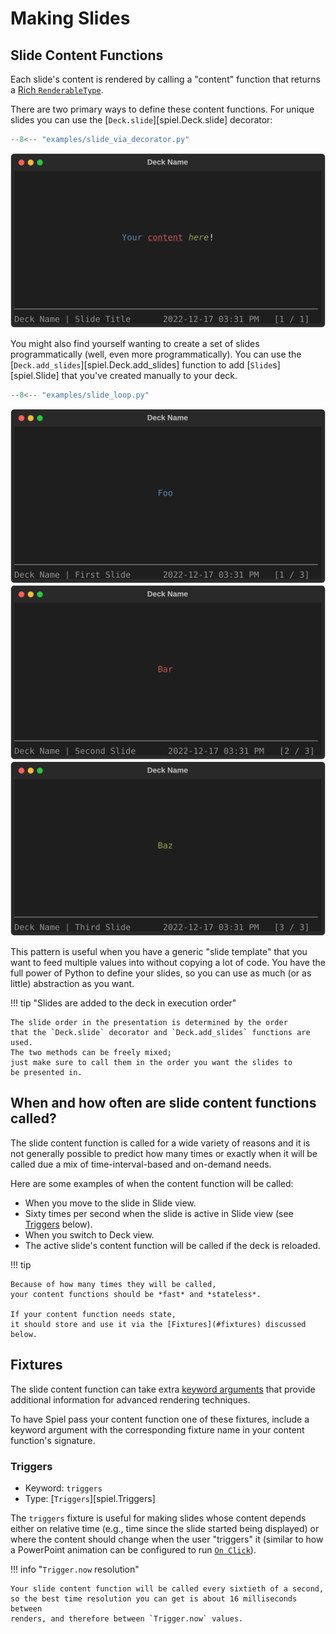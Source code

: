 # Making Slides

## Slide Content Functions

Each slide's content is rendered by calling a "content" function that returns a
[Rich `RenderableType`](https://rich.readthedocs.io/en/stable/console.html#printing).

There are two primary ways to define these content functions.
For unique slides you can use the [`Deck.slide`][spiel.Deck.slide] decorator:

```python
--8<-- "examples/slide_via_decorator.py"
```
![Slide content via decorator](./assets/slide_via_decorator.svg)

You might also find yourself wanting to create a set of slides programmatically
(well, even more programmatically).
You can use the [`Deck.add_slides`][spiel.Deck.add_slides] function to add
[`Slide`s][spiel.Slide] that you've created manually to your deck.

```python
--8<-- "examples/slide_loop.py"
```

![Slide content via loop 1](./assets/slide_loop_1.svg)
![Slide content via loop 2](./assets/slide_loop_2.svg)
![Slide content via loop 3](./assets/slide_loop_3.svg)

This pattern is useful when you have a generic "slide template"
that you want to feed multiple values into without copying a lot of code.
You have the full power of Python to define your slides,
so you can use as much (or as little) abstraction as you want.

!!! tip "Slides are added to the deck in execution order"

    The slide order in the presentation is determined by the order
    that the `Deck.slide` decorator and `Deck.add_slides` functions are used.
    The two methods can be freely mixed;
    just make sure to call them in the order you want the slides to
    be presented in.

## When and how often are slide content functions called?

The slide content function is called for a wide variety of reasons
and it is not generally possible to predict how many times or exactly when
it will be called due a mix of time-interval-based and on-demand needs.

Here are some examples of when the content function will be called:

- When you move to the slide in Slide view.
- Sixty times per second when the slide is active in Slide view (see [Triggers](#triggers) below).
- When you switch to Deck view.
- The active slide's content function will be called if the deck is reloaded.

!!! tip

    Because of how many times they will be called,
    your content functions should be *fast* and *stateless*.

    If your content function needs state,
    it should store and use it via the [Fixtures](#fixtures) discussed below.

## Fixtures

The slide content function can take extra
[keyword arguments](https://docs.python.org/3/glossary.html#term-argument)
that provide additional information for advanced rendering techniques.

To have Spiel pass your content function one of these fixtures,
include a keyword argument with the corresponding fixture name in your content function's signature.

### Triggers

- Keyword: `triggers`
- Type: [`Triggers`][spiel.Triggers]

The `triggers` fixture is useful for making slides whose content depends either on
relative time (e.g., time since the slide started being displayed)
or where the content should change when the user "triggers" it
(similar to how a PowerPoint animation can be configured to run
[`On Click`](https://support.microsoft.com/en-us/office/animate-text-or-objects-305a1c94-83b1-4778-8df5-fcf7a9b7b7c6)).

!!! info "`Trigger.now` resolution"

    Your slide content function will be called every sixtieth of a second,
    so the best time resolution you can get is about 16 milliseconds between
    renders, and therefore between `Trigger.now` values.
